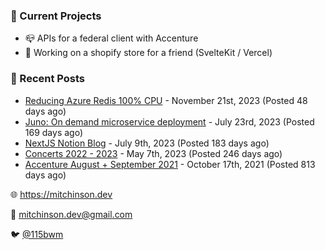 ### 📌 Current Projects
- 📪 APIs for a federal client with Accenture
- 🛒 Working on a shopify store for a friend (SvelteKit / Vercel)

### 📝 Recent Posts

- [Reducing Azure Redis 100% CPU](https://blog.mitchinson.dev/redis-cpu) - November 21st, 2023 (Posted 48 days ago)
- [Juno: On demand microservice deployment](https://blog.mitchinson.dev/juno) - July 23rd, 2023 (Posted 169 days ago)
- [NextJS Notion Blog](https://blog.mitchinson.dev/blog-2023) - July 9th, 2023 (Posted 183 days ago)
- [Concerts 2022 - 2023](https://blog.mitchinson.dev/concerts-2023) - May 7th, 2023 (Posted 246 days ago)
- [Accenture August + September 2021](https://blog.mitchinson.dev/pillar/aug-sep-21) - October 17th, 2021 (Posted 813 days ago)

🌐 https://mitchinson.dev

💌 mitchinson.dev@gmail.com

🐦 [@115bwm](https://twitter.com/115bwm)